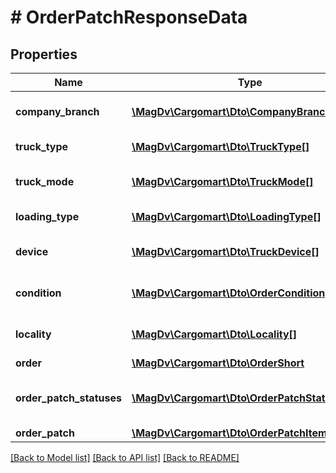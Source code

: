 # # OrderPatchResponseData

## Properties

Name | Type | Description | Notes
------------ | ------------- | ------------- | -------------
**company_branch** | [**\MagDv\Cargomart\Dto\CompanyBranch[]**](CompanyBranch.md) | Список дочерних компаний | [optional]
**truck_type** | [**\MagDv\Cargomart\Dto\TruckType[]**](TruckType.md) | Список типов кузовов | [optional]
**truck_mode** | [**\MagDv\Cargomart\Dto\TruckMode[]**](TruckMode.md) | Список типов транспортных средств | [optional]
**loading_type** | [**\MagDv\Cargomart\Dto\LoadingType[]**](LoadingType.md) | Список типов погрузки | [optional]
**device** | [**\MagDv\Cargomart\Dto\TruckDevice[]**](TruckDevice.md) | Список доп оборудования заказа | [optional]
**condition** | [**\MagDv\Cargomart\Dto\OrderCondition[]**](OrderCondition.md) | Список условий заказа | [optional]
**locality** | [**\MagDv\Cargomart\Dto\Locality[]**](Locality.md) | Список локаций заказа | [optional]
**order** | [**\MagDv\Cargomart\Dto\OrderShort**](OrderShort.md) |  | [optional]
**order_patch_statuses** | [**\MagDv\Cargomart\Dto\OrderPatchStatusType[]**](OrderPatchStatusType.md) | Список статусов заявок на изменение | [optional]
**order_patch** | [**\MagDv\Cargomart\Dto\OrderPatchItem**](OrderPatchItem.md) |  |

[[Back to Model list]](../../README.md#models) [[Back to API list]](../../README.md#endpoints) [[Back to README]](../../README.md)
